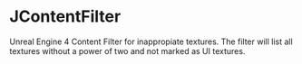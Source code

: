 # JContentFilter
Unreal Engine 4 Content Filter for inappropiate textures. The filter will list all textures without a power of two and not marked as UI textures.
